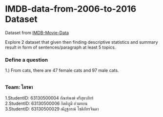 # IMDB-data-from-2006-to-2016 Dataset

Dataset from [IMDB-Movie-Data](./IMDB-Movie-Data.csv)

Explore 2 dataset that given then finding descriptive statistics and summary result in form of sentences/paragraph at least 5 topics.

### Define a question

1.) From cats, there are 47 female cats and 97 male cats.
```{R}

```


### Team: ไอรดา

1.StudentID: 63130500004 กัณฑ์พงษ์ ศรีสุธาภัทร์ <br/>
2.StudentID: 63130500006 กิตติภูมิ อ่วมทอน <br/>
3.StudentID: 63130500029 ณัฏฐกรณ์ โชติภัทรจินดา <br/>
